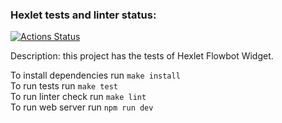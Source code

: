 ### Hexlet tests and linter status:
[![Actions Status](https://github.com/alexamuek/qa-auto-engineer-javascript-project-90/actions/workflows/hexlet-check.yml/badge.svg)](https://github.com/alexamuek/qa-auto-engineer-javascript-project-90/actions)  

Description: this project has the tests of Hexlet Flowbot Widget.   

To install dependencies run ```make install```  
To run tests run ```make test```  
To run linter check run ```make lint```  
To run web server run ```npm run dev``` 
